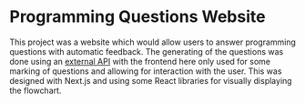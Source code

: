 # Programming Questions Website
This project was a website which would allow users to answer programming questions with automatic feedback. The generating of the questions was done using an [external API](https://github.com/Sean-Grobicki/Programming-Questions-API) with the frontend here only used for some marking of questions and allowing for interaction with the user. This was designed with Next.js and using some React libraries for visually displaying the flowchart.  
